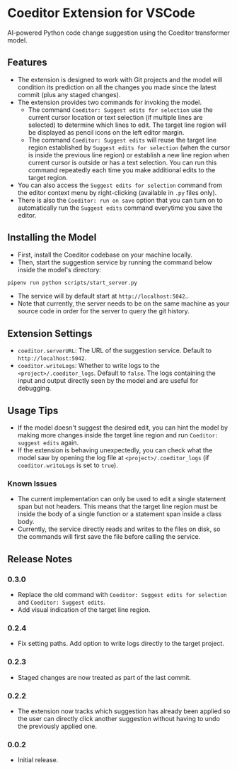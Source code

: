 # Coeditor Extension for VSCode

AI-powered Python code change suggestion using the Coeditor transformer model.

## Features

- The extension is designed to work with Git projects and the model will condition its prediction on all the changes you made since the latest commit (plus any staged changes).
- The extension provides two commands for invoking the model. 
    - The command `Coeditor: Suggest edits for selection` use the current cursor location or text selection (if multiple lines are selected) to determine which lines to edit. The target line region will be displayed as pencil icons on the left editor margin.
    - The command `Coeditor: Suggest edits` will reuse the target line region established by `Suggest edits for selection` (when the cursor is inside the previous line region) or establish a new line region when current cursor is outside or has a text selection. You can run this command repeatedly each time you make additional edits to the target region.
- You can also access the `Suggest edits for selection` command from the editor context menu by right-clicking (available in `.py` files only).
- There is also the `Coeditor: run on save` option that you can turn on to automatically run the `Suggest edits` command everytime you save the editor.

## Installing the Model

- First, install the Coeditor codebase on your machine locally.
- Then, start the suggestion service by running the command below inside the model's directory:
```bash
pipenv run python scripts/start_server.py
```
- The service will by default start at `http://localhost:5042`..
- Note that currently, the server needs to be on the same machine as your source code in order for the server to query the git history.

## Extension Settings

- `coeditor.serverURL`: The URL of the suggestion service. Default to `http://localhost:5042`.
- `coeditor.writeLogs`: Whether to write logs to the `<project>/.coeditor_logs`. Default to `false`. The logs containing the input and output directly seen by the model and are useful for debugging.

## Usage Tips
- If the model doesn't suggest the desired edit, you can hint the model by making more changes inside the target line region and run `Coeditor: suggest edits` again.
- If the extension is behaving unexpectedly, you can check what the model saw by opening the log file at `<project>/.coeditor_logs` (if `coeditor.writeLogs` is set to `true`).

### Known Issues

- The current implementation can only be used to edit a single statement span but not headers. This means that the target line region must be inside the body of a single function or a statement span inside a class body.
- Currently, the service directly reads and writes to the files on disk, so the commands
will first save the file before calling the service.

## Release Notes
### 0.3.0
- Replace the old command with `Coeditor: Suggest edits for selection` and `Coeditor: Suggest edits`.
- Add visual indication of the target line region.

### 0.2.4
- Fix setting paths. Add option to write logs directly to the target project.

### 0.2.3
- Staged changes are now treated as part of the last commit.

### 0.2.2

- The extension now tracks which suggestion has already been applied so the user can directly click another suggestion without having to undo the previously applied one.

### 0.0.2

- Initial release.

